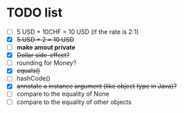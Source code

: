 # TODO list

- [ ] 5 USD + 10CHF = 10 USD (if the rate is 2:1)
- [x] ~~5 USD * 2 = 10 USD~~
- [ ] **make amout private**
- [x] ~~Dollar side-effect?~~
- [ ] rounding for Money?
- [x] ~~equals()~~
- [ ] hashCode()
- [x] ~~annotate a instance argument (like object type in Java)?~~
- [ ] compare to the equality of None
- [ ] compare to the equality of other objects
